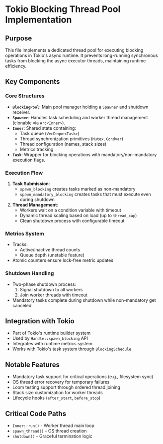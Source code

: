 # Tokio Blocking Thread Pool Implementation

## Purpose
This file implements a dedicated thread pool for executing blocking operations in Tokio's async runtime. It prevents long-running synchronous tasks from blocking the async executor threads, maintaining runtime efficiency.

## Key Components

### Core Structures
- **`BlockingPool`**: Main pool manager holding a `Spawner` and shutdown receiver.
- **`Spawner`**: Handles task scheduling and worker thread management (clonable via `Arc<Inner>`).
- **`Inner`**: Shared state containing:
  - Task queue (`VecDeque<Task>`)
  - Thread synchronization primitives (`Mutex`, `Condvar`)
  - Thread configuration (names, stack sizes)
  - Metrics tracking
- **`Task`**: Wrapper for blocking operations with mandatory/non-mandatory execution flags.

### Execution Flow
1. **Task Submission**:
   - `spawn_blocking` creates tasks marked as non-mandatory
   - `spawn_mandatory_blocking` creates tasks that must execute even during shutdown
2. **Thread Management**:
   - Workers wait on a condition variable with timeout
   - Dynamic thread scaling based on load (up to `thread_cap`)
   - Clean shutdown process with configurable timeout

### Metrics System
- Tracks:
  - Active/inactive thread counts
  - Queue depth (unstable feature)
- Atomic counters ensure lock-free metric updates

### Shutdown Handling
- Two-phase shutdown process:
  1. Signal shutdown to all workers
  2. Join worker threads with timeout
- Mandatory tasks complete during shutdown while non-mandatory get canceled

## Integration with Tokio
- Part of Tokio's runtime builder system
- Used by `Handle::spawn_blocking` API
- Integrates with runtime metrics system
- Works with Tokio's task system through `BlockingSchedule`

## Notable Features
- Mandatory task support for critical operations (e.g., filesystem sync)
- OS thread error recovery for temporary failures
- Loom testing support through ordered thread joining
- Stack size customization for worker threads
- Lifecycle hooks (`after_start`, `before_stop`)

## Critical Code Paths
- `Inner::run()` - Worker thread main loop
- `spawn_thread()` - OS thread creation
- `shutdown()` - Graceful termination logic
